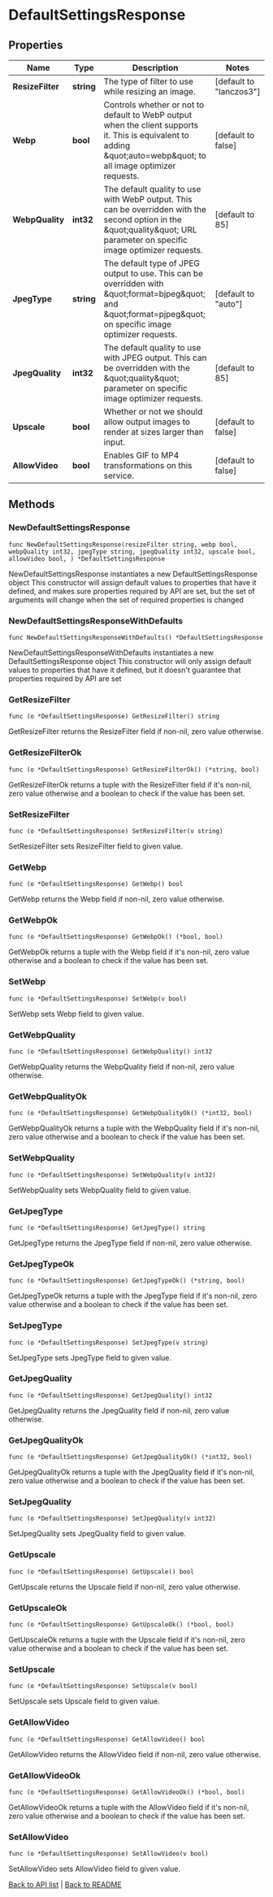 # DefaultSettingsResponse

## Properties

Name | Type | Description | Notes
------------ | ------------- | ------------- | -------------
**ResizeFilter** | **string** | The type of filter to use while resizing an image. | [default to "lanczos3"]
**Webp** | **bool** | Controls whether or not to default to WebP output when the client supports it. This is equivalent to adding \&quot;auto&#x3D;webp\&quot; to all image optimizer requests.  | [default to false]
**WebpQuality** | **int32** | The default quality to use with WebP output. This can be overridden with the second option in the \&quot;quality\&quot; URL parameter on specific image optimizer requests.  | [default to 85]
**JpegType** | **string** | The default type of JPEG output to use. This can be overridden with \&quot;format&#x3D;bjpeg\&quot; and \&quot;format&#x3D;pjpeg\&quot; on specific image optimizer requests.  | [default to "auto"]
**JpegQuality** | **int32** | The default quality to use with JPEG output. This can be overridden with the \&quot;quality\&quot; parameter on specific image optimizer requests.  | [default to 85]
**Upscale** | **bool** | Whether or not we should allow output images to render at sizes larger than input.  | [default to false]
**AllowVideo** | **bool** | Enables GIF to MP4 transformations on this service. | [default to false]

## Methods

### NewDefaultSettingsResponse

`func NewDefaultSettingsResponse(resizeFilter string, webp bool, webpQuality int32, jpegType string, jpegQuality int32, upscale bool, allowVideo bool, ) *DefaultSettingsResponse`

NewDefaultSettingsResponse instantiates a new DefaultSettingsResponse object
This constructor will assign default values to properties that have it defined,
and makes sure properties required by API are set, but the set of arguments
will change when the set of required properties is changed

### NewDefaultSettingsResponseWithDefaults

`func NewDefaultSettingsResponseWithDefaults() *DefaultSettingsResponse`

NewDefaultSettingsResponseWithDefaults instantiates a new DefaultSettingsResponse object
This constructor will only assign default values to properties that have it defined,
but it doesn't guarantee that properties required by API are set

### GetResizeFilter

`func (o *DefaultSettingsResponse) GetResizeFilter() string`

GetResizeFilter returns the ResizeFilter field if non-nil, zero value otherwise.

### GetResizeFilterOk

`func (o *DefaultSettingsResponse) GetResizeFilterOk() (*string, bool)`

GetResizeFilterOk returns a tuple with the ResizeFilter field if it's non-nil, zero value otherwise
and a boolean to check if the value has been set.

### SetResizeFilter

`func (o *DefaultSettingsResponse) SetResizeFilter(v string)`

SetResizeFilter sets ResizeFilter field to given value.


### GetWebp

`func (o *DefaultSettingsResponse) GetWebp() bool`

GetWebp returns the Webp field if non-nil, zero value otherwise.

### GetWebpOk

`func (o *DefaultSettingsResponse) GetWebpOk() (*bool, bool)`

GetWebpOk returns a tuple with the Webp field if it's non-nil, zero value otherwise
and a boolean to check if the value has been set.

### SetWebp

`func (o *DefaultSettingsResponse) SetWebp(v bool)`

SetWebp sets Webp field to given value.


### GetWebpQuality

`func (o *DefaultSettingsResponse) GetWebpQuality() int32`

GetWebpQuality returns the WebpQuality field if non-nil, zero value otherwise.

### GetWebpQualityOk

`func (o *DefaultSettingsResponse) GetWebpQualityOk() (*int32, bool)`

GetWebpQualityOk returns a tuple with the WebpQuality field if it's non-nil, zero value otherwise
and a boolean to check if the value has been set.

### SetWebpQuality

`func (o *DefaultSettingsResponse) SetWebpQuality(v int32)`

SetWebpQuality sets WebpQuality field to given value.


### GetJpegType

`func (o *DefaultSettingsResponse) GetJpegType() string`

GetJpegType returns the JpegType field if non-nil, zero value otherwise.

### GetJpegTypeOk

`func (o *DefaultSettingsResponse) GetJpegTypeOk() (*string, bool)`

GetJpegTypeOk returns a tuple with the JpegType field if it's non-nil, zero value otherwise
and a boolean to check if the value has been set.

### SetJpegType

`func (o *DefaultSettingsResponse) SetJpegType(v string)`

SetJpegType sets JpegType field to given value.


### GetJpegQuality

`func (o *DefaultSettingsResponse) GetJpegQuality() int32`

GetJpegQuality returns the JpegQuality field if non-nil, zero value otherwise.

### GetJpegQualityOk

`func (o *DefaultSettingsResponse) GetJpegQualityOk() (*int32, bool)`

GetJpegQualityOk returns a tuple with the JpegQuality field if it's non-nil, zero value otherwise
and a boolean to check if the value has been set.

### SetJpegQuality

`func (o *DefaultSettingsResponse) SetJpegQuality(v int32)`

SetJpegQuality sets JpegQuality field to given value.


### GetUpscale

`func (o *DefaultSettingsResponse) GetUpscale() bool`

GetUpscale returns the Upscale field if non-nil, zero value otherwise.

### GetUpscaleOk

`func (o *DefaultSettingsResponse) GetUpscaleOk() (*bool, bool)`

GetUpscaleOk returns a tuple with the Upscale field if it's non-nil, zero value otherwise
and a boolean to check if the value has been set.

### SetUpscale

`func (o *DefaultSettingsResponse) SetUpscale(v bool)`

SetUpscale sets Upscale field to given value.


### GetAllowVideo

`func (o *DefaultSettingsResponse) GetAllowVideo() bool`

GetAllowVideo returns the AllowVideo field if non-nil, zero value otherwise.

### GetAllowVideoOk

`func (o *DefaultSettingsResponse) GetAllowVideoOk() (*bool, bool)`

GetAllowVideoOk returns a tuple with the AllowVideo field if it's non-nil, zero value otherwise
and a boolean to check if the value has been set.

### SetAllowVideo

`func (o *DefaultSettingsResponse) SetAllowVideo(v bool)`

SetAllowVideo sets AllowVideo field to given value.



[Back to API list](../README.md#documentation-for-api-endpoints) | [Back to README](../README.md)



